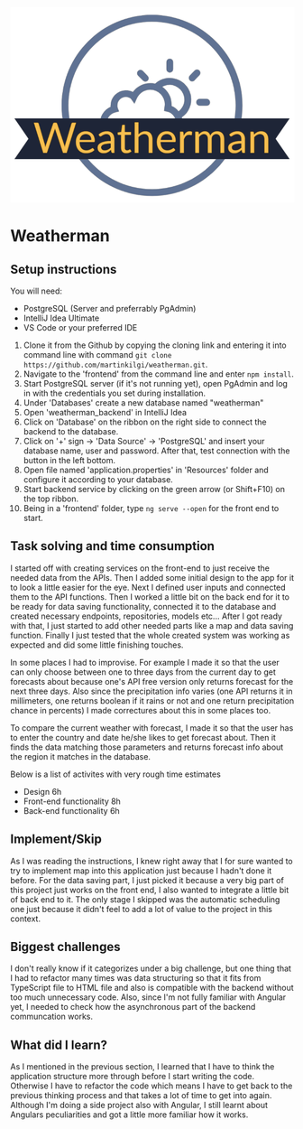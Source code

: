 ![Logo](frontend/src/assets/logos/Weatherman_github.png)

# Weatherman

## Setup instructions

You will need:
  * PostgreSQL (Server and preferrably PgAdmin)
  * IntelliJ Idea Ultimate
  * VS Code or your preferred IDE


1. Clone it from the Github by copying the cloning link and entering it into command line with command ```git clone https://github.com/martinkilgi/weatherman.git```.
2. Navigate to the 'frontend' from the command line and enter ```npm install```.
3. Start PostgreSQL server (if it's not running yet), open PgAdmin and log in with the credentials you set during installation.
4. Under 'Databases' create a new database named "weatherman"
5. Open 'weatherman_backend' in IntelliJ Idea
6. Click on 'Database' on the ribbon on the right side to connect the backend to the database.
7. Click on '+' sign -> 'Data Source' -> 'PostgreSQL' and insert your database name, user and password. After that, test connection with the button in the left bottom.
8. Open file named 'application.properties' in 'Resources' folder and configure it according to your database.
9. Start backend service by clicking on the green arrow (or Shift+F10) on the top ribbon.
10. Being in a 'frontend' folder, type ```ng serve --open``` for the front end to start.

## Task solving and time consumption

I started off with creating services on the front-end to just receive the needed data from the APIs.
Then I added some initial design to the app for it to look a little easier for the eye.
Next I defined user inputs and connected them to the API functions.
Then I worked a little bit on the back end for it to be ready for data saving functionality, connected it to the database and created
necessary endpoints, repositories, models etc...
After I got ready with that, I just started to add other needed parts like a map and data saving function.
Finally I just tested that the whole created system was working as expected and did some little finishing touches.

In some places I had to improvise. For example I made it so that the user can only choose between one to three days from the current day to get forecasts about because
one's API free version only returns forecast for the next three days. Also since the precipitation info varies (one API returns it in millimeters, one returns boolean
if it rains or not and one return precipitation chance in percents) I made correctures about this in some places too.

To compare the current weather with forecast, I made it so that the user has to enter the country and date he/she likes to get forecast about. Then it
finds the data matching those parameters and returns forecast info about the region it matches in the database.

Below is a list of activites with very rough time estimates
  * Design 6h
  * Front-end functionality 8h
  * Back-end functionality 6h

## Implement/Skip

As I was reading the instructions, I knew right away that I for sure wanted to try to implement map into this application just because I hadn't done it before.
For the data saving part, I just picked it because a very big part of this project just works on the front end, I also wanted to integrate a little bit of back end
to it. The only stage I skipped was the automatic scheduling one just because it didn't feel to add a lot of value to the project in this context.

## Biggest challenges

I don't really know if it categorizes under a big challenge, but one thing that I had to refactor many times was data structuring so that it fits from TypeScript file to HTML file and also is compatible with the backend without too much unnecessary code. Also, since I'm not fully familiar with Angular yet, I needed to check how 
the asynchronous part of the backend communcation works.

## What did I learn?

As I mentioned in the previous section, I learned that I have to think the application structure more through before I start writing the code. Otherwise I have to
refactor the code which means I have to get back to the previous thinking process and that takes a lot of time to get into again.
Although I'm doing a side project also with Angular, I still learnt about Angulars peculiarities and got a little more familiar how it works.
